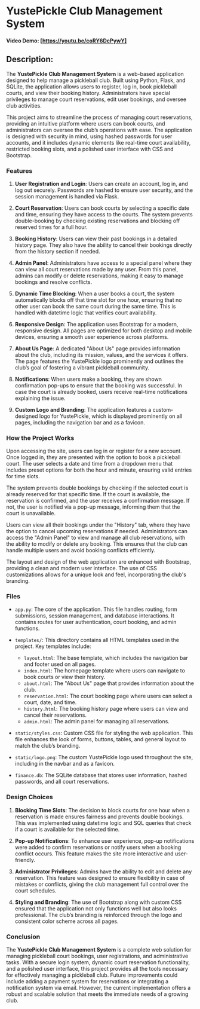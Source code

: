 # YustePickle Club Management System

#### Video Demo:  [https://youtu.be/coRY6DcPywY]

## Description:

The **YustePickle Club Management System** is a web-based application designed to help manage a pickleball club. Built using Python, Flask, and SQLite, the application allows users to register, log in, book pickleball courts, and view their booking history. Administrators have special privileges to manage court reservations, edit user bookings, and oversee club activities.

This project aims to streamline the process of managing court reservations, providing an intuitive platform where users can book courts, and administrators can oversee the club’s operations with ease. The application is designed with security in mind, using hashed passwords for user accounts, and it includes dynamic elements like real-time court availability, restricted booking slots, and a polished user interface with CSS and Bootstrap.

### Features

1. **User Registration and Login**: Users can create an account, log in, and log out securely. Passwords are hashed to ensure user security, and the session management is handled via Flask.

2. **Court Reservation**: Users can book courts by selecting a specific date and time, ensuring they have access to the courts. The system prevents double-booking by checking existing reservations and blocking off reserved times for a full hour.

3. **Booking History**: Users can view their past bookings in a detailed history page. They also have the ability to cancel their bookings directly from the history section if needed.

4. **Admin Panel**: Administrators have access to a special panel where they can view all court reservations made by any user. From this panel, admins can modify or delete reservations, making it easy to manage bookings and resolve conflicts.

5. **Dynamic Time Blocking**: When a user books a court, the system automatically blocks off that time slot for one hour, ensuring that no other user can book the same court during the same time. This is handled with datetime logic that verifies court availability.

6. **Responsive Design**: The application uses Bootstrap for a modern, responsive design. All pages are optimized for both desktop and mobile devices, ensuring a smooth user experience across platforms.

7. **About Us Page**: A dedicated "About Us" page provides information about the club, including its mission, values, and the services it offers. The page features the YustePickle logo prominently and outlines the club’s goal of fostering a vibrant pickleball community.

8. **Notifications**: When users make a booking, they are shown confirmation pop-ups to ensure that the booking was successful. In case the court is already booked, users receive real-time notifications explaining the issue.

9. **Custom Logo and Branding**: The application features a custom-designed logo for YustePickle, which is displayed prominently on all pages, including the navigation bar and as a favicon.

### How the Project Works

Upon accessing the site, users can log in or register for a new account. Once logged in, they are presented with the option to book a pickleball court. The user selects a date and time from a dropdown menu that includes preset options for both the hour and minute, ensuring valid entries for time slots.

The system prevents double bookings by checking if the selected court is already reserved for that specific time. If the court is available, the reservation is confirmed, and the user receives a confirmation message. If not, the user is notified via a pop-up message, informing them that the court is unavailable.

Users can view all their bookings under the "History" tab, where they have the option to cancel upcoming reservations if needed. Administrators can access the "Admin Panel" to view and manage all club reservations, with the ability to modify or delete any booking. This ensures that the club can handle multiple users and avoid booking conflicts efficiently.

The layout and design of the web application are enhanced with Bootstrap, providing a clean and modern user interface. The use of CSS customizations allows for a unique look and feel, incorporating the club's branding.

### Files

- `app.py`: The core of the application. This file handles routing, form submissions, session management, and database interactions. It contains routes for user authentication, court booking, and admin functions.

- `templates/`: This directory contains all HTML templates used in the project. Key templates include:
  - `layout.html`: The base template, which includes the navigation bar and footer used on all pages.
  - `index.html`: The homepage template where users can navigate to book courts or view their history.
  - `about.html`: The "About Us" page that provides information about the club.
  - `reservation.html`: The court booking page where users can select a court, date, and time.
  - `history.html`: The booking history page where users can view and cancel their reservations.
  - `admin.html`: The admin panel for managing all reservations.

- `static/styles.css`: Custom CSS file for styling the web application. This file enhances the look of forms, buttons, tables, and general layout to match the club’s branding.

- `static/logo.png`: The custom YustePickle logo used throughout the site, including in the navbar and as a favicon.

- `finance.db`: The SQLite database that stores user information, hashed passwords, and all court reservations.

### Design Choices

1. **Blocking Time Slots**: The decision to block courts for one hour when a reservation is made ensures fairness and prevents double bookings. This was implemented using datetime logic and SQL queries that check if a court is available for the selected time.

2. **Pop-up Notifications**: To enhance user experience, pop-up notifications were added to confirm reservations or notify users when a booking conflict occurs. This feature makes the site more interactive and user-friendly.

3. **Administrator Privileges**: Admins have the ability to edit and delete any reservation. This feature was designed to ensure flexibility in case of mistakes or conflicts, giving the club management full control over the court schedules.

4. **Styling and Branding**: The use of Bootstrap along with custom CSS ensured that the application not only functions well but also looks professional. The club’s branding is reinforced through the logo and consistent color scheme across all pages.

### Conclusion

The **YustePickle Club Management System** is a complete web solution for managing pickleball court bookings, user registrations, and administrative tasks. With a secure login system, dynamic court reservation functionality, and a polished user interface, this project provides all the tools necessary for effectively managing a pickleball club. Future improvements could include adding a payment system for reservations or integrating a notification system via email. However, the current implementation offers a robust and scalable solution that meets the immediate needs of a growing club.
